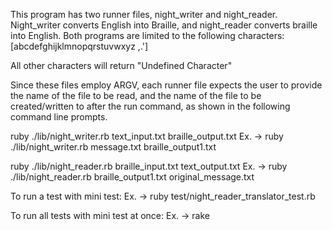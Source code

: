 This program has two runner files, night_writer and night_reader. Night_writer
converts English into Braille, and night_reader converts braille into English.
Both programs are limited to the following characters:
[abcdefghijklmnopqrstuvwxyz ,.']

All other characters will return "Undefined Character"

Since these files employ ARGV, each runner file expects the user to provide the
name of the file to be read, and the name of the file to be created/written to
after the run command, as shown in the following command line prompts.

ruby ./lib/night_writer.rb text_input.txt braille_output.txt
  Ex. -> ruby ./lib/night_writer.rb message.txt braille_output1.txt

ruby ./lib/night_reader.rb braille_input.txt text_output.txt
  Ex. -> ruby ./lib/night_reader.rb braille_output1.txt original_message.txt
  
To run a test with mini test:
  Ex. -> ruby test/night_reader_translator_test.rb
  
To run all tests with mini test at once:
  Ex. -> rake
  
  
  
